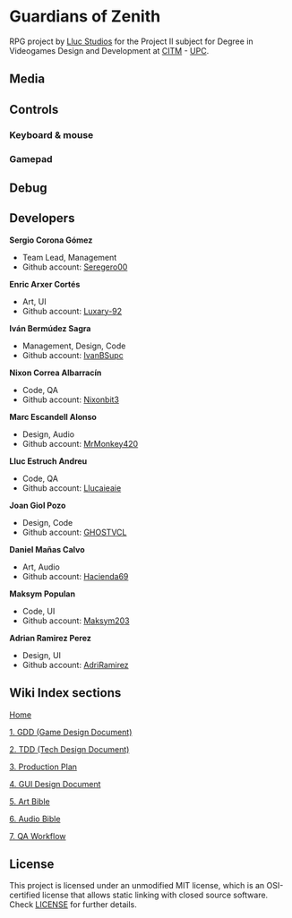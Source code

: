 # Guardians of Zenith
RPG project by [Lluc Studios](https://github.com/Lluc-Studios) for the Project II subject for Degree in Videogames Design and Development at [CITM](https://www.citm.upc.edu/) - [UPC](https://www.upc.edu/ca).

## Media

## Controls

### Keyboard & mouse

### Gamepad

## Debug

## Developers

**Sergio Corona Gómez**
- Team Lead, Management
- Github account: [Seregero00](https://github.com/seregero00)

**Enric Arxer Cortés**
- Art, UI
- Github account: [Luxary-92](https://github.com/Luxary-92)

**Iván Bermúdez Sagra**
- Management, Design, Code
- Github account: [IvanBSupc](https://github.com/IvanBSupc)

**Nixon Correa Albarracín**
- Code, QA
- Github account: [Nixonbit3](https://github.com/Nixonbit3)

**Marc Escandell Alonso**
- Design, Audio
- Github account: [MrMonkey420](https://github.com/MrMonkey420)

**Lluc Estruch Andreu**
- Code, QA
- Github account: [Llucaieaie](https://github.com/Llucaieaie)

**Joan Giol Pozo**
- Design, Code
- Github account: [GHOSTVCL](https://github.com/GHOSTVCL)

**Daniel Mañas Calvo**
- Art, Audio
- Github account: [Hacienda69](https://github.com/Hacienda69)

**Maksym Populan**
- Code, UI
- Github account: [Maksym203](https://github.com/Maksym203)

**Adrian Ramirez Perez**
- Design, UI
- Github account: [AdriRamirez](https://github.com/AdriRamirez)

## Wiki Index sections

[Home](https://github.com/Lluc-Studios/Guardians-of-Zenith/wiki)

[1. GDD (Game Design Document)](https://github.com/Lluc-Studios/Guardians-of-Zenith/wiki)

[2. TDD (Tech Design Document)](https://github.com/Lluc-Studios/Guardians-of-Zenith/wiki/TDD-(Tech-Design-Document))

[3. Production Plan](https://github.com/Lluc-Studios/Guardians-of-Zenith/wiki/Production-Plan)

[4. GUI Design Document](https://github.com/Lluc-Studios/Guardians-of-Zenith/wiki/GUI-Design-Document)

[5. Art Bible](https://github.com/Lluc-Studios/Guardians-of-Zenith/wiki/Art-Bible)

[6. Audio Bible](https://github.com/Lluc-Studios/Guardians-of-Zenith/wiki/Audio-Bible)

[7. QA Workflow](https://github.com/Lluc-Studios/Guardians-of-Zenith/wiki/QA-Workflow)

## License

This project is licensed under an unmodified MIT license, which is an OSI-certified license that allows static linking with closed source software. Check [LICENSE](LICENSE) for further details.
